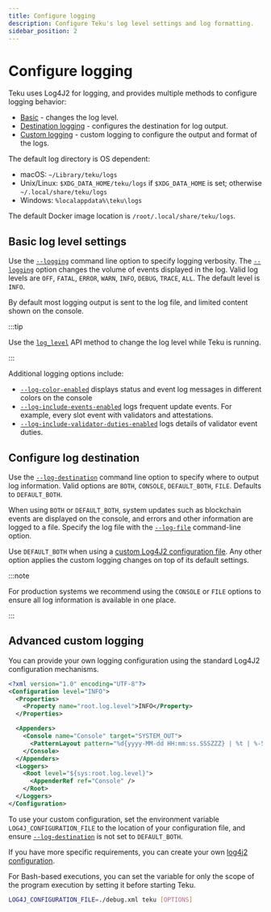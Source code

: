 ```yaml
---
title: Configure logging
description: Configure Teku's log level settings and log formatting.
sidebar_position: 2
---
```


# Configure logging

Teku uses Log4J2 for logging, and provides multiple methods to configure logging behavior:

- [Basic](#basic-log-level-settings) - changes the log level.
- [Destination logging](#configure-log-destination) - configures the destination for log output.
- [Custom logging](#advanced-custom-logging) - custom logging to configure the output and format of the logs.

The default log directory is OS dependent:

- macOS: `~/Library/teku/logs`
- Unix/Linux: `$XDG_DATA_HOME/teku/logs` if `$XDG_DATA_HOME` is set; otherwise `~/.local/share/teku/logs`
- Windows: `%localappdata%\teku\logs`

The default Docker image location is `/root/.local/share/teku/logs`.

## Basic log level settings

Use the [`--logging`](../../reference/cli/index.md#logging) command line option to specify logging verbosity.
The [`--logging`](../../reference/cli/index.md#logging) option changes the volume of events displayed in the log.
Valid log levels are `OFF`, `FATAL`, `ERROR`, `WARN`, `INFO`, `DEBUG`, `TRACE`, `ALL`. The default level is `INFO`.

By default most logging output is sent to the log file, and limited content shown on the console.

:::tip

Use the [`log_level`](https://consensys.github.io/teku/#operation/putTekuV1AdminLog_level) API method to change the log level while Teku is running.

:::

Additional logging options include:

- [`--log-color-enabled`](../../reference/cli/index.md#log-color-enabled) displays status and event log messages in different colors on the console
- [`--log-include-events-enabled`](../../reference/cli/index.md#log-include-events-enabled) logs frequent update events. For example, every slot event with validators and attestations.
- [`--log-include-validator-duties-enabled`](../../reference/cli/index.md#log-include-validator-duties-enabled) logs details of validator event duties.

## Configure log destination

Use the [`--log-destination`](../../reference/cli/index.md#log-destination) command line option to specify where to output log information.
Valid options are `BOTH`, `CONSOLE`, `DEFAULT_BOTH`, `FILE`. Defaults to `DEFAULT_BOTH`.

When using `BOTH` or `DEFAULT_BOTH`, system updates such as blockchain events are displayed on the console, and errors and other information are logged to a file.
Specify the log file with the [`--log-file`](../../reference/cli/index.md#log-file) command-line option.

Use `DEFAULT_BOTH` when using a [custom Log4J2 configuration file](#advanced-custom-logging). Any other option applies the custom logging changes on top of its default settings.

:::note

For production systems we recommend using the `CONSOLE` or `FILE` options to ensure all log information is available in one place.

:::

## Advanced custom logging

You can provide your own logging configuration using the standard Log4J2 configuration mechanisms.

```xml title="debug.xml"
<?xml version="1.0" encoding="UTF-8"?>
<Configuration level="INFO">
  <Properties>
    <Property name="root.log.level">INFO</Property>
  </Properties>

  <Appenders>
    <Console name="Console" target="SYSTEM_OUT">
      <PatternLayout pattern="%d{yyyy-MM-dd HH:mm:ss.SSSZZZ} | %t | %-5level | %c{1} | %msg %throwable%n" />
    </Console>
  </Appenders>
  <Loggers>
    <Root level="${sys:root.log.level}">
      <AppenderRef ref="Console" />
    </Root>
  </Loggers>
</Configuration>
```

To use your custom configuration, set the environment variable `LOG4J_CONFIGURATION_FILE` to the location of your configuration file, and ensure
[`--log-destination`](../../reference/cli/index.md#log-destination) is not set to `DEFAULT_BOTH`.

If you have more specific requirements, you can create your own [log4j2 configuration](https://logging.apache.org/log4j/2.x/manual/configuration.html).

For Bash-based executions, you can set the variable for only the scope of the program execution by setting it before starting Teku.

```bash title="Example"
LOG4J_CONFIGURATION_FILE=./debug.xml teku [OPTIONS]
```
